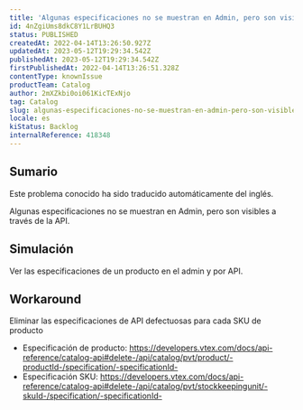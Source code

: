```yaml
---
title: 'Algunas especificaciones no se muestran en Admin, pero son visibles a través de la API'
id: 4nZgiUms8dkC8Y1LrBUHQ3
status: PUBLISHED
createdAt: 2022-04-14T13:26:50.927Z
updatedAt: 2023-05-12T19:29:34.542Z
publishedAt: 2023-05-12T19:29:34.542Z
firstPublishedAt: 2022-04-14T13:26:51.328Z
contentType: knownIssue
productTeam: Catalog
author: 2mXZkbi0oi061KicTExNjo
tag: Catalog
slug: algunas-especificaciones-no-se-muestran-en-admin-pero-son-visibles-a-traves-de-la-api
locale: es
kiStatus: Backlog
internalReference: 418348
---
```


## Sumario

<div class="alert alert-info">
  <p>Este problema conocido ha sido traducido automáticamente del inglés.</p>
</div>


Algunas especificaciones no se muestran en Admin, pero son visibles a través de la API.


##

## Simulación


Ver las especificaciones de un producto en el admin y por API.



## Workaround


Eliminar las especificaciones de API defectuosas para cada SKU de producto

- Especificación de producto: https://developers.vtex.com/docs/api-reference/catalog-api#delete-/api/catalog/pvt/product/-productId-/specification/-specificationId-
- Especificación SKU: https://developers.vtex.com/docs/api-reference/catalog-api#delete-/api/catalog/pvt/stockkeepingunit/-skuId-/specification/-specificationId-




